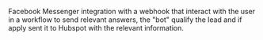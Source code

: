 Facebook Messenger integration with a webhook that interact with the user in a workflow to send relevant answers, the "bot" qualify the lead and if apply sent it to Hubspot with the relevant information.